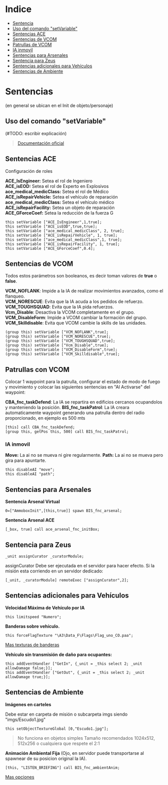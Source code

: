 # Indice

- [Sentencia](#sentencias)
- [Uso del comando "setVariable"](##uso-del-comando-"setVariable")
- [Sentencias ACE](##-Sentencias-ACE)
- [Sentencias de VCOM](##-Sentencias-de-VCOM)
- [Patrullas de VCOM](##-Patrullas-con-VCOM)
- [IA inmovil](##IA-inmovil)
- [Sentencias para Arsenales](##Sentencias-para-Arsenales)
- [Sentencia para Zeus](##Sentencia-para-Zeus)
- [Sentencias adicionales para Vehículos](##Sentencias-adicionales-para-Vehículos)
- [Sentencias de Ambiente](##Sentencias-de-Ambiente)

# Sentencias
(en general se ubican en el Init de objeto/personaje)

## Uso del comando "setVariable"
(#TODO: escribir explicación)
> [Documentación oficial](https://community.bistudio.com/wiki/setVariable)

## Sentencias ACE
Configuración de roles

**ACE_IsEngineer:** Setea el rol de Ingeniero   
**ACE_isEOD:** Setea el rol de Experto en Explosivos    
**ace_medical_medicClass:** Setea el rol de  Médico  
**ACE_isRepairVehicle:** Setea el vehículo de reparación   
**ace_medical_medicClass:** Setea el vehículo médico  
**ACE_isRepairFacility:** Setea un objeto de reparación   
**ACE_GForceCoef:** Setea la reducción de la fuerza G  

	this setVariable ["ACE_IsEngineer",1,true];
	this setVariable ["ACE_isEOD",true,true];
	this setVariable ["ace_medical_medicClass", 2, true];
	this setVariable ["ACE_isRepairVehicle", 1, true];
	this setVariable ["ace_medical_medicClass",1, true];
	this setVariable ["ACE_isRepairFacility", 1, true];
	this setVariable ["ACE_GForceCoef",0.4]; 

## Sentencias de VCOM
Todos estos parámetros son booleanos, es decir toman valores de **true** o **false**.
	
  **VCM_NOFLANK**: Impide a la IA de realizar movimientos avanzados, como el flanqueo.  
  **VCM_NORESCUE**: Evita que la IA acuda a los pedidos de refuerzo.  
  **VCM_TOUGHSQUAD**: Evita que la IA pida refuerzos.  
  **Vcm_Disable**: Desactiva la VCOM completamente en el grupo.  
  **VCM_DisableForm**: Impide a VCOM cambiar la formación del grupo.  
  **VCM_Skilldisable**: Evita que VCOM cambie la skills de las unidades.   
	
	(group this) setVariable ["VCM_NOFLANK",true];
	(group this) setVariable ["VCM_NORESCUE",true];
	(group this) setVariable ["VCM_TOUGHSQUAD",true];
	(group this) setVariable ["Vcm_Disable",true];
	(group this) setVariable ["VCM_DisableForm",true];
	(group this) setVariable ["VCM_Skilldisable",true];
	
## Patrullas con VCOM
Colocar 1 waypoint para la patrulla, configurar el estado de modo de fuego y movimiento y colocar las siguientes sentencias en "Al Activarse" del waypoint:

  **CBA_fnc_taskDefend**: La IA se repartira en edificios cercanos ocupandolos y manteniendo la posición.
  **BIS_fnc_taskPatrol**: La IA creara automaticamente waypoint generando una patrulla dentro del radio proporcionado, en ejemplo es 500 mts
  
	[this] call CBA_fnc_taskDefend;
 	[group this, getPos this, 500] call BIS_fnc_taskPatrol;

### IA inmovil

**Move:** La ai no se mueva ni gire regularmente.
**Path:** La ai no se mueva pero gira para apuntarte.

	this disableAI "move";
	this disableAI "path";

## Sentencias para Arsenales

 **Sentencia Arsenal Virtual**

	0=["AmmoboxInit",[this,true]] spawn BIS_fnc_arsenal;

**Sentencia Arsenal ACE**

	[_box, true] call ace_arsenal_fnc_initBox;

## Sentencia para Zeus

	_unit assignCurator _curatorModule;

assignCurator Debe ser ejecutada en el servidor para hacer efecto. 
Si la misión esta corriendo en un servidor dedicado:

	[_unit, _curatorModule] remoteExec ["assignCurator",2];

## Sentencias adicionales para Vehículos

**Velocidad Máxima de Vehículo por IA**

	this limitspeed "Numero";


**Banderas sobre vehículo.**

	this forceFlagTexture "\A3\Data_F\Flags\Flag_uno_CO.paa"; 

[Mas texturas de banderas](https://community.bistudio.com/wiki/Flag_Textures)


**Vehículo sin transmisión de daño para ocupantes:**

	this addEventHandler ["GetIn", {_unit = _this select 2; _unit allowDamage false;}]; 
	this addEventHandler ["GetOut", {_unit = _this select 2; _unit allowDamage true;}];



## Sentencias de Ambiente

**Imágenes en carteles**

Debe estar en carpeta de misión o subcarpeta imgs siendo "imgs/Escudo1.jpg"

 
	this setObjectTextureGlobal [0,"Escudo1.jpg"];	
    
   >No funciona en objetos simples
Tamaño recomendados 1024x512, 512x256 o cualquiera que respete el 2:1

**Animación Ambiental Fija** 
(Ojo, en servidor puede transportarse al spawnear de su posicion original la IA).

	[this, "LISTEN_BRIEFING"] call BIS_fnc_ambientAnim;	

[Mas opciones](https://community.bistudio.com/wiki/BIS_fnc_ambientAnim)
